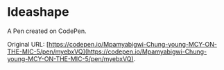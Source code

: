 # Ideashape

A Pen created on CodePen.

Original URL: [https://codepen.io/Mpamyabigwi-Chung-young-MCY-ON-THE-MIC-5/pen/myebxVQ](https://codepen.io/Mpamyabigwi-Chung-young-MCY-ON-THE-MIC-5/pen/myebxVQ).

